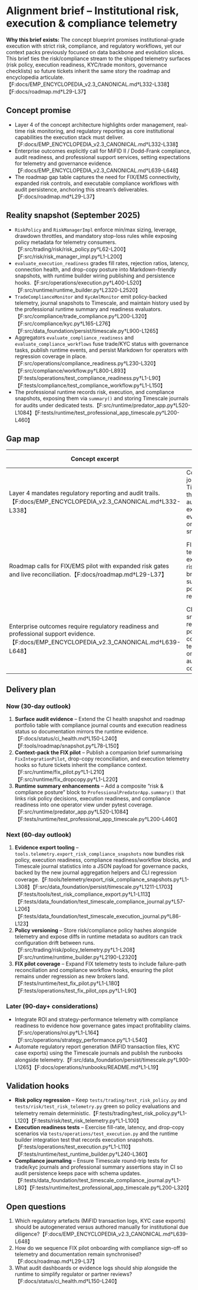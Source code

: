 # Alignment brief – Institutional risk, execution & compliance telemetry

**Why this brief exists:** The concept blueprint promises institutional-grade execution with strict risk, compliance, and
regulatory workflows, yet our context packs previously focused on data backbone and evolution slices. This brief ties the
risk/compliance stream to the shipped telemetry surfaces (risk policy, execution readiness, KYC/trade monitors, governance
checklists) so future tickets inherit the same story the roadmap and encyclopedia articulate.【F:docs/EMP_ENCYCLOPEDIA_v2.3_CANONICAL.md†L332-L338】【F:docs/roadmap.md†L29-L37】

## Concept promise

- Layer 4 of the concept architecture highlights order management, real-time risk monitoring, and regulatory reporting as core
  institutional capabilities the execution stack must deliver.【F:docs/EMP_ENCYCLOPEDIA_v2.3_CANONICAL.md†L332-L338】
- Enterprise outcomes explicitly call for MiFID II / Dodd-Frank compliance, audit readiness, and professional support services,
  setting expectations for telemetry and governance evidence.【F:docs/EMP_ENCYCLOPEDIA_v2.3_CANONICAL.md†L639-L648】
- The roadmap gap table captures the need for FIX/EMS connectivity, expanded risk controls, and executable compliance workflows
  with audit persistence, anchoring this stream’s deliverables.【F:docs/roadmap.md†L29-L37】

## Reality snapshot (September 2025)

- `RiskPolicy` and `RiskManagerImpl` enforce min/max sizing, leverage, drawdown throttles, and mandatory stop-loss rules while
  exposing policy metadata for telemetry consumers.【F:src/trading/risk/risk_policy.py†L62-L200】【F:src/risk/risk_manager_impl.py†L1-L200】
- `evaluate_execution_readiness` grades fill rates, rejection ratios, latency, connection health, and drop-copy posture into
  Markdown-friendly snapshots, with runtime builder wiring publishing and persistence hooks.【F:src/operations/execution.py†L400-L520】【F:src/runtime/runtime_builder.py†L2320-L2520】
- `TradeComplianceMonitor` and `KycAmlMonitor` emit policy-backed telemetry, journal snapshots to Timescale, and maintain history
  used by the professional runtime summary and readiness evaluators.【F:src/compliance/trade_compliance.py†L200-L320】【F:src/compliance/kyc.py†L165-L276】【F:src/data_foundation/persist/timescale.py†L900-L1265】
- Aggregators `evaluate_compliance_readiness` and `evaluate_compliance_workflows` fuse trade/KYC status with governance tasks,
  publish runtime events, and persist Markdown for operators with regression coverage in place.【F:src/operations/compliance_readiness.py†L230-L320】【F:src/compliance/workflow.py†L800-L893】【F:tests/operations/test_compliance_readiness.py†L1-L90】【F:tests/compliance/test_compliance_workflow.py†L1-L150】
- The professional runtime records risk, execution, and compliance snapshots, exposing them via `summary()` and storing
  Timescale journals for audits under dedicated tests.【F:src/runtime/predator_app.py†L520-L1084】【F:tests/runtime/test_professional_app_timescale.py†L200-L460】

## Gap map

| Concept excerpt | Observable gap | Impact |
| --- | --- | --- |
| Layer 4 mandates regulatory reporting and audit trails.【F:docs/EMP_ENCYCLOPEDIA_v2.3_CANONICAL.md†L332-L338】 | Compliance journals live in Timescale but there is no automated export to evidence packs or the portfolio snapshot. | Stakeholders must query the database manually to validate compliance claims, slowing reviews. |
| Roadmap calls for FIX/EMS pilot with expanded risk gates and live reconciliation.【F:docs/roadmap.md†L29-L37】 | FIX pilot telemetry exists, yet risk/compliance briefs do not summarise its posture or remaining gaps. | Teams lack a context pack summarising FIX governance expectations, risking duplicated discovery. |
| Enterprise outcomes require regulatory readiness and professional support evidence.【F:docs/EMP_ENCYCLOPEDIA_v2.3_CANONICAL.md†L639-L648】 | CI health snapshot references risk policy and compliance telemetry but omits the latest audit/journal counts. | Operational reviewers cannot easily confirm the audit trail coverage promised to clients. |

## Delivery plan

### Now (30-day outlook)

1. **Surface audit evidence** – Extend the CI health snapshot and roadmap portfolio table with compliance journal counts and
   execution readiness status so documentation mirrors the runtime evidence.【F:docs/status/ci_health.md†L150-L240】【F:tools/roadmap/snapshot.py†L78-L150】
2. **Context-pack the FIX pilot** – Publish a companion brief summarising `FixIntegrationPilot`, drop-copy reconciliation, and
   execution telemetry hooks so future tickets inherit the compliance context.【F:src/runtime/fix_pilot.py†L1-L210】【F:src/runtime/fix_dropcopy.py†L1-L220】
3. **Runtime summary enhancements** – Add a composite “risk & compliance posture” block to `ProfessionalPredatorApp.summary()`
   that links risk policy decisions, execution readiness, and compliance readiness into one operator view under pytest coverage.【F:src/runtime/predator_app.py†L520-L1084】【F:tests/runtime/test_professional_app_timescale.py†L200-L460】

### Next (60-day outlook)

1. **Evidence export tooling** – `tools.telemetry.export_risk_compliance_snapshots` now bundles risk policy, execution readiness,
   compliance readiness/workflow blocks, and Timescale journal statistics into a JSON payload for governance packs, backed by
   the new journal aggregation helpers and CLI regression coverage.【F:tools/telemetry/export_risk_compliance_snapshots.py†L1-L308】【F:src/data_foundation/persist/timescale.py†L1211-L1703】【F:tests/tools/test_risk_compliance_export.py†L1-L113】【F:tests/data_foundation/test_timescale_compliance_journal.py†L57-L206】【F:tests/data_foundation/test_timescale_execution_journal.py†L86-L123】
2. **Policy versioning** – Store risk/compliance policy hashes alongside telemetry and expose diffs in runtime metadata so
   auditors can track configuration drift between runs.【F:src/trading/risk/policy_telemetry.py†L1-L208】【F:src/runtime/runtime_builder.py†L2190-L2320】
3. **FIX pilot coverage** – Expand FIX telemetry tests to include failure-path reconciliation and compliance workflow hooks,
   ensuring the pilot remains under regression as new brokers land.【F:tests/runtime/test_fix_pilot.py†L1-L180】【F:tests/operations/test_fix_pilot_ops.py†L1-L90】

### Later (90-day+ considerations)

- Integrate ROI and strategy-performance telemetry with compliance readiness to evidence how governance gates impact
  profitability claims.【F:src/operations/roi.py†L1-L164】【F:src/operations/strategy_performance.py†L1-L540】
- Automate regulatory report generation (MiFID transaction files, KYC case exports) using the Timescale journals and publish the
  runbooks alongside telemetry.【F:src/data_foundation/persist/timescale.py†L900-L1265】【F:docs/operations/runbooks/README.md†L1-L19】

## Validation hooks

- **Risk policy regression** – Keep `tests/trading/test_risk_policy.py` and `tests/risk/test_risk_telemetry.py` green so policy
  evaluations and telemetry remain deterministic.【F:tests/trading/test_risk_policy.py†L1-L120】【F:tests/risk/test_risk_telemetry.py†L1-L100】
- **Execution readiness tests** – Exercise fill-rate, latency, and drop-copy scenarios via `tests/operations/test_execution.py`
  and the runtime builder integration test that records execution snapshots.【F:tests/operations/test_execution.py†L1-L110】【F:tests/runtime/test_runtime_builder.py†L240-L360】
- **Compliance journaling** – Ensure Timescale round-trip tests for trade/kyc journals and professional summary assertions stay
  in CI so audit persistence keeps pace with schema updates.【F:tests/data_foundation/test_timescale_compliance_journal.py†L1-L80】【F:tests/runtime/test_professional_app_timescale.py†L200-L320】

## Open questions

1. Which regulatory artefacts (MiFID transaction logs, KYC case exports) should be autogenerated versus authored manually for
   institutional due diligence?【F:docs/EMP_ENCYCLOPEDIA_v2.3_CANONICAL.md†L639-L648】
2. How do we sequence FIX pilot onboarding with compliance sign-off so telemetry and documentation remain synchronised?【F:docs/roadmap.md†L29-L37】
3. What audit dashboards or evidence logs should ship alongside the runtime to simplify regulator or partner reviews?【F:docs/status/ci_health.md†L150-L240】
